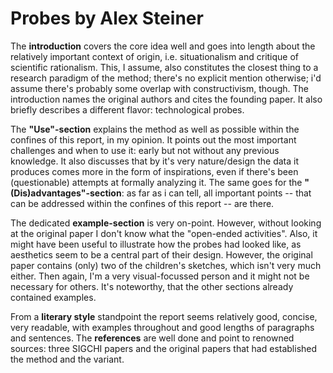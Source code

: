 
<!--

+ - + sandwich

1. [ ] Introduction
    * [ ] What is the core idea?  
    * [ ] Explain the origins of the method
    * [ ] who proposed it?
    * [ ] Are there different flavours or variants? 
    * [ ] In which paradigm does this method operate? 
    * [ ] What are the most relevant theories?  
2. [ ] Use 
  * [ ] Explain when to use it and how. 
  * [ ] What data does it produce?  
3. [ ]  Advantages and Disadvantages Explain what the biggest advantages and disadvantages of this method are 
4. [ ]  Example Provide a short example from the literature

good citations

readability

style

-->




# Probes by Alex Steiner

The **introduction** covers the core idea well and goes into length about the relatively important context of origin, i.e. situationalism and critique of scientific rationalism. This, I assume, also constitutes the closest thing to a research paradigm of the method; there's no explicit mention otherwise; i'd assume there's probably some overlap with constructivism, though. The introduction names the original authors and cites the founding paper. It also briefly describes a different flavor: technological probes.

The **"Use"-section** explains the method as well as possible within the confines of this report, in my opinion. It points out the most important challenges and when to use it: early but not without any previous knowledge. It also discusses that by it's very nature/design the data it produces comes more in the form of inspirations, even if there's been (questionable) attempts at formally analyzing it. The same goes for the **"(Dis)advantages"-section**: as far as i can tell, all
important points -- that can be addressed within the confines of this report -- are there.

The dedicated **example-section** is very on-point. However, without looking at the original paper I don't know what the "open-ended activities". Also, it might have been useful to illustrate how the probes had looked like, as aesthetics seem to be a central part of their design. However, the original paper contains (only) two of the children's sketches, which isn't very much either. Then again, I'm a very visual-focussed person and it might not be necessary for others. It's noteworthy, that the other sections already contained examples.

From a **literary style** standpoint the report seems relatively good, concise, very readable, with examples throughout and good lengths of paragraphs and sentences. The **references** are well done and point to renowned sources: three SIGCHI papers and the original papers that had established the method and the variant. 

<!--

+ - + sandwich

1. [ ] Introduction
    * [x] What is the core idea?  
      * even goes into fine details of importance (e.g. the focus it has)
    * [x] Explain the origins of the method
      * goes into good level of detail / approaches introduction with this as main focus, explains original purpose
    * [x] who proposed it? 
      * Gaver
    * [x] Are there different flavours or variants? 
      * tech probes by hutchinson
    * [?] In which paradigm does this method operate? 
      * situationalists? does explain focus and assumptions though. not easy to classify (though i assume, among the ones we talked about so far: constructivist). eschews analysis alltogether.
    * [?] What are the most relevant theories?  
2. [ ]  Use 
  * [x] Explain when to use it and how. 
    * early in process but not without prior knw
  * [x] What data does it produce?  
    * open discussion
    * inspirational material, possible but shouldn't be analyzed (as that beats original purpose and criticism)
3. [x]  Advantages and Disadvantages Explain what the biggest advantages and disadvantages of this method are 
  * gentle, self-reflection, giving something back, aesthetics
  * can't be (easily) analyzed
  * requires design-skill
  * cost for tech probes
4. [ ]  Example Provide a short example from the literature
  - picture of a probe would have been nice (e.g. example mentions drawings)
    * figure in original paper wasn't too high-res though ^^"
  - which open ended activities?
  + concise and clear otherwise
1. good citations: yes!
1. readability: yep
1. literaric style
  * examples throughout
  * good length of paragraphs
  * concise 

-->





